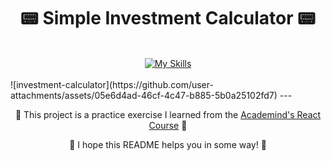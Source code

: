 <h1 align="center"> 📟 Simple Investment Calculator 📟 </h1>
<br>
<div align="center">
  <a href="https://skillicons.dev">
    <img src="https://skillicons.dev/icons?i=html,css,js,react,vite" alt="My Skills">
  </a>
</div>
<br>
![investment-calculator](https://github.com/user-attachments/assets/05e6d4ad-46cf-4c47-b885-5b0a25102fd7)
---
<p align="center">🌟 This project is a practice exercise I learned from the <a href='https://www.udemy.com/course/react-the-complete-guide-incl-redux/?couponCode=ST7MT110524'>Academind's React Course</a> 🌟</p>
<p align="center">🐸 I hope this README helps you in some way! 🐸</p>
